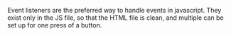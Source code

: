 Event listeners are the preferred way to handle events in javascript. They exist only in the JS file, so that the HTML file is clean, and multiple can be set up for one press of a button. 